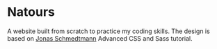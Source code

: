 # Natours

A website built from scratch to practice my coding skills. The design is based on [Jonas Schmedtmann](https://github.com/jonasschmedtmann) Advanced CSS and Sass tutorial.